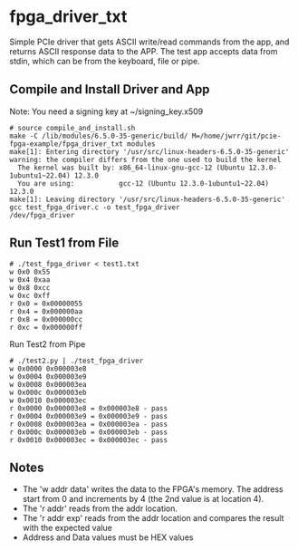 fpga_driver_txt
===============
Simple PCIe driver that gets ASCII write/read commands from the app, and 
returns ASCII response data to the APP. The test app accepts data from stdin, 
which can be from the keyboard, file or pipe.


Compile and Install Driver and App
-----------------------------------

Note: You need a signing key at ~/signing_key.x509

```
# source compile_and_install.sh 
make -C /lib/modules/6.5.0-35-generic/build/ M=/home/jwrr/git/pcie-fpga-example/fpga_driver_txt modules
make[1]: Entering directory '/usr/src/linux-headers-6.5.0-35-generic'
warning: the compiler differs from the one used to build the kernel
  The kernel was built by: x86_64-linux-gnu-gcc-12 (Ubuntu 12.3.0-1ubuntu1~22.04) 12.3.0
  You are using:           gcc-12 (Ubuntu 12.3.0-1ubuntu1~22.04) 12.3.0
make[1]: Leaving directory '/usr/src/linux-headers-6.5.0-35-generic'
gcc test_fpga_driver.c -o test_fpga_driver
/dev/fpga_driver
```

Run Test1 from File
-------------------

```
# ./test_fpga_driver < test1.txt 
w 0x0 0x55
w 0x4 0xaa
w 0x8 0xcc
w 0xc 0xff
r 0x0 = 0x00000055
r 0x4 = 0x000000aa
r 0x8 = 0x000000cc
r 0xc = 0x000000ff
```

Run Test2 from Pipe

```
# ./test2.py | ./test_fpga_driver
w 0x0000 0x000003e8
w 0x0004 0x000003e9
w 0x0008 0x000003ea
w 0x000c 0x000003eb
w 0x0010 0x000003ec
r 0x0000 0x000003e8 = 0x000003e8 - pass
r 0x0004 0x000003e9 = 0x000003e9 - pass
r 0x0008 0x000003ea = 0x000003ea - pass
r 0x000c 0x000003eb = 0x000003eb - pass
r 0x0010 0x000003ec = 0x000003ec - pass
```

Notes
-----

* The 'w addr data' writes the data to the FPGA's memory. The address start from 0 and increments by 4 (the 2nd value is at location 4).
* The 'r addr' reads from the addr location.
* The 'r addr exp' reads from the addr location and compares the result with the expected value
* Address and Data values must be HEX values

